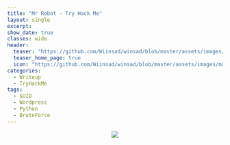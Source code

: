 ```yaml
---
title: "Mr Robot - Try Hack Me"
layout: single
excerpt:
show_date: true
classes: wide
header:
  teaser: "https://github.com/Wiinsad/winsad/blob/master/assets/images/machines/THM/MrRobot/data/mrrobot.png?raw=true"
  teaser_home_page: true
  icon: "https://github.com/Wiinsad/winsad/blob/master/assets/images/machines/THM/MrRobot/data/mrrobot.png"
categories:
  - Writeup
  - TryHackMe
tags:
  - SUID
  - Wordpress
  - Python
  - BruteForce
---
```


  <p align="center">
  <img src="https://raw.githubusercontent.com/Wiinsad/winsad/master/assets/images/machines/THM/MrRobot/data/MR-ROBOT.jpg">
  </p>
